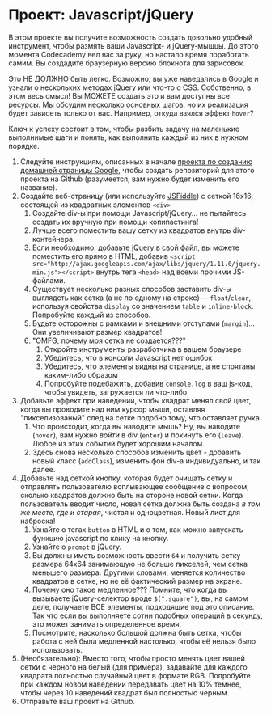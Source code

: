 # Проект: Javascript/jQuery

<!-- *Estimated Time: 2-4 hrs* -->

В этом проекте вы получите возможность создать довольно удобный инструмент, чтобы размять ваши Javascript- и jQuery-мышцы. До этого момента Codecademy вел вас за руку, но настало время поработать самим. Вы создадите браузерную версию блокнота для зарисовок.

Это НЕ ДОЛЖНО быть легко. Возможно, вы уже наведались в Google и узнали о нескольких методах jQuery или что-то о CSS. Собственно, в этом весь смысл! Вы МОЖЕТЕ создать это и вам доступны все ресурсы. Мы обсудим несколько основных шагов, но их реализация будет зависеть только от вас. Например, откуда взялся эффект `hover`?

Ключ к успеху состоит в том, чтобы разбить задачу на маленькие выполнимые шаги и понять, как выполнить каждый из них в нужном порядке.

1. Следуйте инструкциям, описанных в начале [проекта по созданию домашней страницы Google](/web-development-101/html-css), чтобы создать репозиторий для этого проекта на Github (разумеется, вам нужно будет изменить его название).
1. Создайте веб-страницу (или используйте [JSFiddle](http://jsfiddle.net/)) с сеткой 16x16, состоящей из квадратных элементов `<div>`
    1. Создайте div-ы при помощи Javascript/jQuery... не пытайтесь создать их вручную при помощи копипастинга!
    2. Лучше всего поместить вашу сетку из квадратов внутрь div-контейнера.
    2. Если необходимо, [добавьте jQuery в свой файл](http://www.w3schools.com/jquery/jquery_install.asp), вы можете поместить его прямо в HTML, добавив `<script src="http://ajax.googleapis.com/ajax/libs/jquery/1.11.0/jquery.min.js"></script>` внутрь тега `<head>` над всеми прочими JS-файлами.
    1. Существует несколько разных способов заставить div-ы выглядеть как сетка (а не по одному на строке) -- `float`/`clear`, используя свойства `display` со значением `table` и `inline-block`. Попробуйте каждый из способов.
    2. Будьте осторожны с рамками и внешними отступами (`margin`)... Они увеличивают размер квадратов!
    3. "OMFG, почему моя сетка не создается???"
        1. Откройте инструменты разработчика в вашем браузере
        2. Убедитесь, что в консоли Javascript нет ошибок
        3. Убедитесь, что элементы видны на странице, а не спрятаны каким-либо образом
        4. Попробуйте подебажить, добавив `console.log` в ваш js-код, чтобы увидеть, загружается ли что-либо
2. Добавьте эффект при наведении, чтобы квадрат менял свой цвет, когда вы проводите над ним курсор мыши, оставляя "пикселизованый" след на сетке подобно тому, что оставляет ручка.
    1. Что происходит, когда вы наводите мышь? Ну, вы наводите (`hover`), вам нужно *войти* в div (`enter`) и покинуть его (`leave`). Любое из этих событий будет хорошим началом.
    1. Здесь снова несколько способов изменить цвет - добавить новый класс (`addClass`), изменить фон div-a индивидуально, и так далее.
3. Добавьте над сеткой кнопку, которая будет очищать сетку и отправлять пользователю всплывающее сообщение с вопросом, сколько квадратов должно быть на стороне новой сетки. Когда пользователь вводит число, новая сетка должна быть создана *в том же месте, где и старая*, чистая и одноцветная. Новый лист для наброска!
    1. Узнайте о тегах `button` в HTML и о том, как можно запускать функцию javascript по клику на кнопку.
    2. Узнайте о `prompt` в jQuery.
    3. Вы должны иметь возможность ввести `64` и получить сетку размера 64х64 занимающую не больше пикселей, чем сетка меньшего размера. Другими словами, меняется количество квадратов в сетке, но не её фактический размер на экране.
    4. Почему оно такое медленное??? Помните, что когда вы вызываете jQuery-селектор вроде `$(".square")`, вы, на самом деле, получаете ВСЕ элементы, подходящие под это описание. Так что если вы выполняете сотни подобных операций в секунду, это может занимать определенное время.
    5. Посмотрите, насколько большой должна быть сетка, чтобы работа с ней была медленной настолько, чтобы её нельзя было использовать.
4. (Необязательно): Вместо того, чтобы просто менять цвет вашей сетки с черного на белый (для примера), задавайте для каждого квадрата полностью случайный цвет в формате RGB. Попробуйте при каждом новом наведении передавать цвет на 10% темнее, чтобы через 10 наведений квадрат был полностью черным.
5. Отправьте ваш проект на Github.
